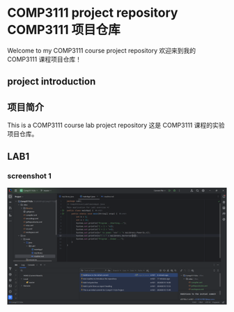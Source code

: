 # COMP3111 project repository COMP3111 项目仓库

Welcome to my COMP3111 course project repository
欢迎来到我的 COMP3111 课程项目仓库！

## project introduction
## 项目简介

This is a COMP3111 course lab project repository
这是 COMP3111 课程的实验项目仓库。

## LAB1
### screenshot 1
![屏幕截图1](../screenshot_1.png)


